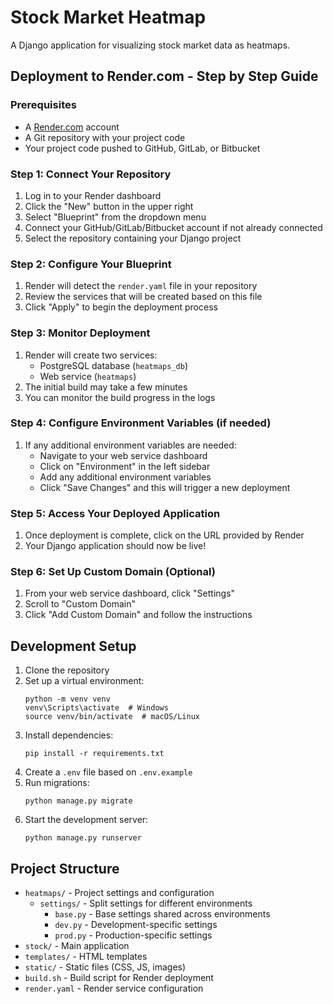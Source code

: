 # Stock Market Heatmap

A Django application for visualizing stock market data as heatmaps.

## Deployment to Render.com - Step by Step Guide

### Prerequisites
- A [Render.com](https://render.com) account
- A Git repository with your project code
- Your project code pushed to GitHub, GitLab, or Bitbucket

### Step 1: Connect Your Repository
1. Log in to your Render dashboard
2. Click the "New" button in the upper right
3. Select "Blueprint" from the dropdown menu
4. Connect your GitHub/GitLab/Bitbucket account if not already connected
5. Select the repository containing your Django project

### Step 2: Configure Your Blueprint
1. Render will detect the `render.yaml` file in your repository
2. Review the services that will be created based on this file
3. Click "Apply" to begin the deployment process

### Step 3: Monitor Deployment
1. Render will create two services:
   - PostgreSQL database (`heatmaps_db`)
   - Web service (`heatmaps`)
2. The initial build may take a few minutes
3. You can monitor the build progress in the logs

### Step 4: Configure Environment Variables (if needed)
1. If any additional environment variables are needed:
   - Navigate to your web service dashboard
   - Click on "Environment" in the left sidebar
   - Add any additional environment variables
   - Click "Save Changes" and this will trigger a new deployment

### Step 5: Access Your Deployed Application
1. Once deployment is complete, click on the URL provided by Render
2. Your Django application should now be live!

### Step 6: Set Up Custom Domain (Optional)
1. From your web service dashboard, click "Settings"
2. Scroll to "Custom Domain"
3. Click "Add Custom Domain" and follow the instructions

## Development Setup

1. Clone the repository
2. Set up a virtual environment:
   ```
   python -m venv venv
   venv\Scripts\activate  # Windows
   source venv/bin/activate  # macOS/Linux
   ```
3. Install dependencies:
   ```
   pip install -r requirements.txt
   ```
4. Create a `.env` file based on `.env.example`
5. Run migrations:
   ```
   python manage.py migrate
   ```
6. Start the development server:
   ```
   python manage.py runserver
   ```

## Project Structure

- `heatmaps/` - Project settings and configuration
  - `settings/` - Split settings for different environments
    - `base.py` - Base settings shared across environments
    - `dev.py` - Development-specific settings
    - `prod.py` - Production-specific settings
- `stock/` - Main application
- `templates/` - HTML templates
- `static/` - Static files (CSS, JS, images)
- `build.sh` - Build script for Render deployment
- `render.yaml` - Render service configuration
